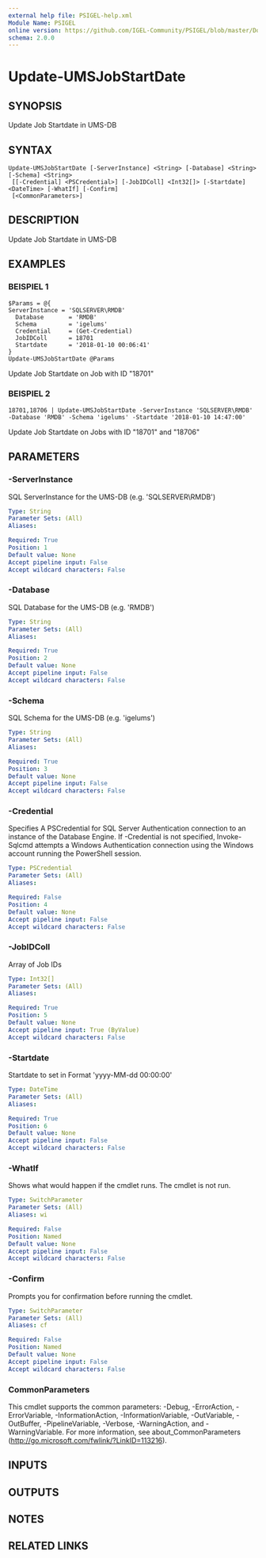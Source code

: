 ```yaml
---
external help file: PSIGEL-help.xml
Module Name: PSIGEL
online version: https://github.com/IGEL-Community/PSIGEL/blob/master/Docs/Update-UMSJobStartDate.md
schema: 2.0.0
---
```


# Update-UMSJobStartDate

## SYNOPSIS
Update Job Startdate in UMS-DB

## SYNTAX

```
Update-UMSJobStartDate [-ServerInstance] <String> [-Database] <String> [-Schema] <String>
 [[-Credential] <PSCredential>] [-JobIDColl] <Int32[]> [-Startdate] <DateTime> [-WhatIf] [-Confirm]
 [<CommonParameters>]
```

## DESCRIPTION
Update Job Startdate in UMS-DB

## EXAMPLES

### BEISPIEL 1
```
$Params = @{
ServerInstance = 'SQLSERVER\RMDB'
  Database       = 'RMDB'
  Schema         = 'igelums'
  Credential     = (Get-Credential)
  JobIDColl      = 18701
  Startdate      = '2018-01-10 00:06:41'
}
Update-UMSJobStartDate @Params
```
Update Job Startdate on Job with ID "18701"

### BEISPIEL 2
```
18701,18706 | Update-UMSJobStartDate -ServerInstance 'SQLSERVER\RMDB' -Database 'RMDB' -Schema 'igelums' -Startdate '2018-01-10 14:47:00'
```

Update Job Startdate on Jobs with ID "18701" and "18706"

## PARAMETERS

### -ServerInstance
SQL ServerInstance for the UMS-DB (e.g.
'SQLSERVER\RMDB')

```yaml
Type: String
Parameter Sets: (All)
Aliases:

Required: True
Position: 1
Default value: None
Accept pipeline input: False
Accept wildcard characters: False
```

### -Database
SQL Database  for the UMS-DB (e.g.
'RMDB')

```yaml
Type: String
Parameter Sets: (All)
Aliases:

Required: True
Position: 2
Default value: None
Accept pipeline input: False
Accept wildcard characters: False
```

### -Schema
SQL Schema  for the UMS-DB (e.g.
'igelums')

```yaml
Type: String
Parameter Sets: (All)
Aliases:

Required: True
Position: 3
Default value: None
Accept pipeline input: False
Accept wildcard characters: False
```

### -Credential
Specifies A PSCredential for SQL Server Authentication connection to an instance of the Database Engine.
If -Credential is not specified, Invoke-Sqlcmd attempts a Windows Authentication connection using the
Windows account running the PowerShell session.

```yaml
Type: PSCredential
Parameter Sets: (All)
Aliases:

Required: False
Position: 4
Default value: None
Accept pipeline input: False
Accept wildcard characters: False
```

### -JobIDColl
Array of Job IDs

```yaml
Type: Int32[]
Parameter Sets: (All)
Aliases:

Required: True
Position: 5
Default value: None
Accept pipeline input: True (ByValue)
Accept wildcard characters: False
```

### -Startdate
Startdate to set in Format 'yyyy-MM-dd 00:00:00'

```yaml
Type: DateTime
Parameter Sets: (All)
Aliases:

Required: True
Position: 6
Default value: None
Accept pipeline input: False
Accept wildcard characters: False
```

### -WhatIf
Shows what would happen if the cmdlet runs.
The cmdlet is not run.

```yaml
Type: SwitchParameter
Parameter Sets: (All)
Aliases: wi

Required: False
Position: Named
Default value: None
Accept pipeline input: False
Accept wildcard characters: False
```

### -Confirm
Prompts you for confirmation before running the cmdlet.

```yaml
Type: SwitchParameter
Parameter Sets: (All)
Aliases: cf

Required: False
Position: Named
Default value: None
Accept pipeline input: False
Accept wildcard characters: False
```

### CommonParameters
This cmdlet supports the common parameters: -Debug, -ErrorAction, -ErrorVariable, -InformationAction, -InformationVariable, -OutVariable, -OutBuffer, -PipelineVariable, -Verbose, -WarningAction, and -WarningVariable. For more information, see about_CommonParameters (http://go.microsoft.com/fwlink/?LinkID=113216).

## INPUTS

## OUTPUTS

## NOTES

## RELATED LINKS
